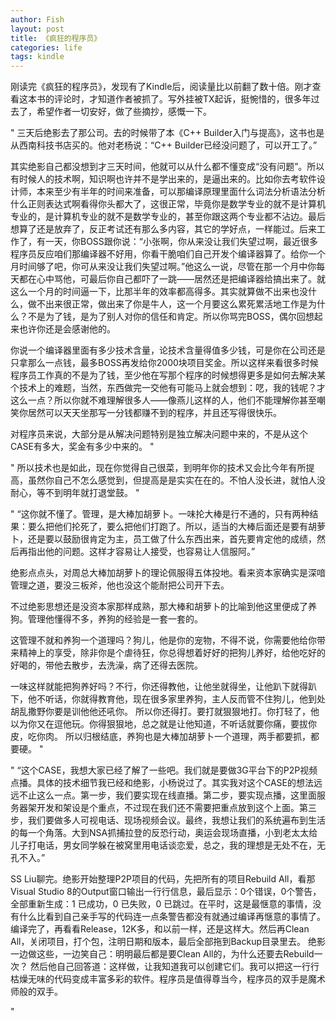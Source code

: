 ```yaml
---
author: Fish
layout: post
title: 《疯狂的程序员》 
categories: life 
tags: kindle 
---
```

刚读完《疯狂的程序员》，发现有了Kindle后，阅读量比以前翻了数十倍。刚才查看这本书的评论时，才知道作者被抓了。写外挂被TX起诉，挺惋惜的，很多年过去了，希望作者一切安好，做了些摘抄，感慨一下。

<!--more-->


"
三天后绝影去了那公司。去的时候带了本《C++ Builder入门与提高》，这书也是从西南科技书店买的。他对老杨说：“C++ Builder已经没问题了，可以开工了。”


其实绝影自己都没想到才三天时间，他就可以从什么都不懂变成“没有问题”。所以有时候人的技术啊，知识啊也许并不是学出来的，是逼出来的。比如你去考软件设计师，本来至少有半年的时间来准备，可以那编译原理里面什么词法分析语法分析什么正则表达式啊看得你头都大了，这很正常，毕竟你是数学专业的就不是计算机专业的，是计算机专业的就不是数学专业的，甚至你跟这两个专业都不沾边。最后想算了还是放弃了，反正考试还有那么多内容，其它的学好点，一样能过。后来工作了，有一天，你BOSS跟你说：“小张啊，你从来没让我们失望过啊，最近很多程序员反应咱们那编译器不好用，你看干脆咱们自己开发个编译器算了。给你一个月时间够了吧，你可从来没让我们失望过啊。”他这么一说，尽管在那一个月中你每天都在心中骂他，可最后你自己都吓了一跳――居然还是把编译器给搞出来了。就这么一个月的时间逼一下，比那半年的效率都高得多。其实就算做不出来也没什么，做不出来很正常，做出来了你是牛人，这一个月要这么累死累活地工作是为什么？不是为了钱，是为了别人对你的信任和肯定。所以你骂完BOSS，偶尔回想起来也许你还是会感谢他的。


你说一个编译器里面有多少技术含量，论技术含量得值多少钱，可是你在公司还是只拿那么一点钱，最多BOSS再发给你2000块项目奖金。所以这样来看很多时候程序员工作真的不是为了钱，至少他在写那个程序的时候想得更多是如何去解决某个技术上的难题，当然，东西做完一交他有可能马上就会想到：呓，我的钱呢？才这么一点？所以你就不难理解很多人――像燕儿这样的人，他们不能理解你甚至嘲笑你居然可以天天坐那写一分钱都赚不到的程序，并且还写得很快乐。


对程序员来说，大部分是从解决问题特别是独立解决问题中来的，不是从这个CASE有多大，奖金有多少中来的。
"

"
所以技术也是如此，现在你觉得自己很菜，到明年你的技术又会比今年有所提高，虽然你自己不怎么感觉到，但提高是是实实在在的。不怕人没长进，就怕人没耐心，等不到明年就打退堂鼓。
"

"
“这你就不懂了。管理，是大棒加胡萝卜。一味抡大棒是行不通的，只有两种结果：要么把他们抡死了，要么把他们打跑了。所以，适当的大棒后面还是要有胡萝卜，还是要以鼓励很肯定为主，员工做了什么东西出来，首先要肯定他的成绩，然后再指出他的问题。这样才容易让人接受，也容易让人信服阿。”


绝影点点头，对周总大棒加胡萝卜的理论佩服得五体投地。看来资本家确实是深喑管理之道，要没三板斧，他也没这个能耐把公司开下去。


不过绝影思想还是没资本家那样成熟，那大棒和胡萝卜的比喻到他这里便成了养狗。管理他懂得不多，养狗的经验是一套一套的。


这管理不就和养狗一个道理吗？狗儿，他是你的宠物，不得不说，你需要他给你带来精神上的享受，除非你是个虐待狂，你总得想着好好的把狗儿养好，给他吃好的好喝的，带他去散步，去洗澡，病了还得去医院。


一味这样就能把狗养好吗？不行，你还得教他，让他坐就得坐，让他趴下就得趴下，他不听话，你就得教育他，现在很多家里养狗，主人反而管不住狗儿，他到处胡乱撒野你要是训他他还吼你。
所以你还得打。要打就狠狠地打。你打轻了，他以为你又在逗他玩。你得狠狠地，总之就是让他知道，不听话就要你痛，要拔你皮，吃你肉。
所以归根结底，养狗也是大棒加胡萝卜一个道理，两手都要抓，都要硬。
"

"
“这个CASE，我想大家已经了解了一些吧。我们就是要做3G平台下的P2P视频点播。具体的技术细节我已经和绝影，小杨说过了。其实我对这个CASE的想法远远不止这么一点。第一步，我们要实现在线直播。第二步，要实现点播，这里面服务器架开发和架设是个重点，不过现在我们还不需要把重点放到这个上面。第三步，我们要做多人可视电话、现场视频会议。最终，我想让我们的系统遍布到生活的每一个角落。大到NSA抓捕拉登的反恐行动，奥运会现场直播，小到老太太给儿子打电话，男女同学躲在被窝里用电话谈恋爱，总之，我的理想是无处不在，无孔不入。”

SS Liu聊完。绝影开始整理P2P项目的代码，先把所有的项目Rebuild All，看那Visual Studio 8的Output窗口输出一行行信息，最后显示：0个错误，0个警告，全部重新生成：1 已成功，0 已失败，0 已跳过。在平时，这是最惬意的事情，没有什么比看到自己亲手写的代码连一点条警告都没有就通过编译再惬意的事情了。编译完了，再看看Release，12K多，和以前一样，还是这样大。然后再Clean All，关闭项目，打个包，注明日期和版本，最后全部拖到Backup目录里去。
绝影一边做这些，一边笑自己：明明最后都是要Clean All的，为什么还要去Rebuild一次？
然后他自己回答道：这样做，让我知道我可以创建它们。我可以把这一行行枯燥无味的代码变成丰富多彩的软件。程序员是值得尊当今，程序员的双手是魔术师般的双手。

"

